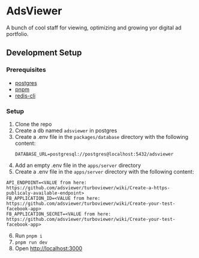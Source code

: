 # AdsViewer

A bunch of cool staff for viewing, optimizing and growing yor digital ad portfolio.

## Development Setup

### Prerequisites

- [postgres](https://www.postgresql.org/download/)
- [pnpm](https://pnpm.io/installation)
- [redis-cli](https://redis.io/docs/latest/operate/oss_and_stack/install/install-redis/)

### Setup

1. Clone the repo
2. Create a db named `adsviewer` in postgres
3. Create a .env file in the `packages/database` directory with the following content:
   ```env
   DATABASE_URL=postgresql://postgres@localhost:5432/adsviewer
   ```
4. Add an empty .env file in the `apps/server` directory
5. Create a .env file in the `apps/server` directory with the following content:

```env
API_ENDPOINT=<VALUE from here: https://github.com/adsviewer/turboviewer/wiki/Create-a-https-publicaly-available-endpoint>
FB_APPLICATION_ID=<VALUE from here: https://github.com/adsviewer/turboviewer/wiki/Create-your-test-facebook-app>
FB_APPLICATION_SECRET=<VALUE from here: https://github.com/adsviewer/turboviewer/wiki/Create-your-test-facebook-app>
```

6. Run `pnpm i`
7. `pnpm run dev`
8. Open [http://localhost:3000](http://localhost:3000)
